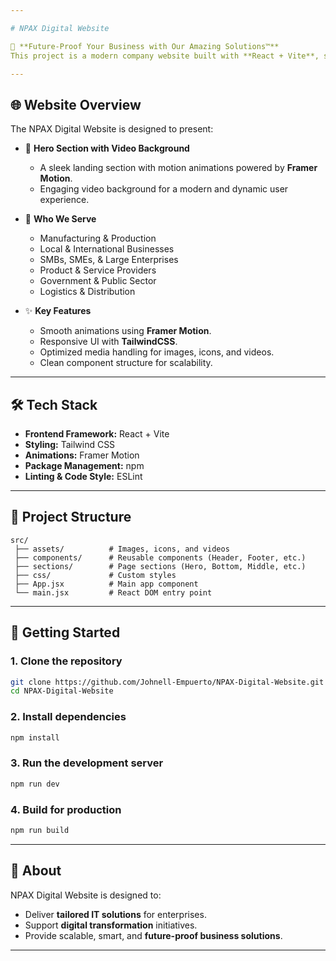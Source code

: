 ```yaml
---

# NPAX Digital Website

🚀 **Future-Proof Your Business with Our Amazing Solutions™**
This project is a modern company website built with **React + Vite**, showcasing tailored IT solutions for businesses of all sizes. It highlights NPAX’s expertise in digital transformation, technology-driven growth, and innovative solutions designed to empower organizations across industries.

---
```


## 🌐 Website Overview

The NPAX Digital Website is designed to present:

* 🎥 **Hero Section with Video Background**

  * A sleek landing section with motion animations powered by **Framer Motion**.
  * Engaging video background for a modern and dynamic user experience.

* 🏢 **Who We Serve**

  * Manufacturing & Production
  * Local & International Businesses
  * SMBs, SMEs, & Large Enterprises
  * Product & Service Providers
  * Government & Public Sector
  * Logistics & Distribution

* ✨ **Key Features**

  * Smooth animations using **Framer Motion**.
  * Responsive UI with **TailwindCSS**.
  * Optimized media handling for images, icons, and videos.
  * Clean component structure for scalability.

---

## 🛠️ Tech Stack

* **Frontend Framework:** React + Vite
* **Styling:** Tailwind CSS
* **Animations:** Framer Motion
* **Package Management:** npm
* **Linting & Code Style:** ESLint

---

## 📂 Project Structure

```
src/
 ├── assets/          # Images, icons, and videos
 ├── components/      # Reusable components (Header, Footer, etc.)
 ├── sections/        # Page sections (Hero, Bottom, Middle, etc.)
 ├── css/             # Custom styles
 ├── App.jsx          # Main app component
 └── main.jsx         # React DOM entry point
```

---

## 🚀 Getting Started

### 1. Clone the repository

```bash
git clone https://github.com/Johnell-Empuerto/NPAX-Digital-Website.git
cd NPAX-Digital-Website
```

### 2. Install dependencies

```bash
npm install
```

### 3. Run the development server

```bash
npm run dev
```

### 4. Build for production

```bash
npm run build
```

---

## 📖 About

NPAX Digital Website is designed to:

* Deliver **tailored IT solutions** for enterprises.
* Support **digital transformation** initiatives.
* Provide scalable, smart, and **future-proof business solutions**.

---
